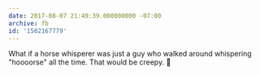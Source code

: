 ```yaml
---
date: 2017-08-07 21:49:39.000000000 -07:00
archive: fb
id: '1502167779'
---
```


What if a horse whisperer was just a guy who walked around whispering "hoooorse" all the time. That would be creepy. 
🐴
